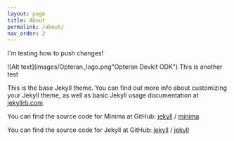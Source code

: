 ```yaml
---
layout: page
title: About
permalink: /about/
nav_order: 2
---
```

I'm testing how to push changes!

![Alt text](images/Opteran_logo.png"Opteran Devkit ODK")
This is another test

This is the base Jekyll theme. You can find out more info about customizing your Jekyll theme, as well as basic Jekyll usage documentation at [jekyllrb.com](https://jekyllrb.com/)

You can find the source code for Minima at GitHub:
[jekyll][jekyll-organization] /
[minima](https://github.com/jekyll/minima)

You can find the source code for Jekyll at GitHub:
[jekyll][jekyll-organization] /
[jekyll](https://github.com/jekyll/jekyll)


[jekyll-organization]: https://github.com/jekyll
